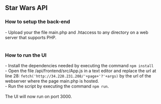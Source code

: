 <h2>Star Wars API</h1>
<h3>How to setup the back-end</h3>
- Upload your the file main.php and .htaccess to any directory on a web server that supports PHP.<br /><br />

<h3>How to run the UI</h3>
- Install the dependencies needed by executing the command  
<code>npm install</code><br />
- Open the file /api/frontend/src/App.js in a text editor and replace the url at line 28: <code>fetch('http://34.220.231.208/'+page+'?'+args)</code> by the url of the webserver where the page main.php is hosted.<br />
- Run the script by executing the command <code>npm run</code>. <br />
<br />
The UI will now run on port 3000.

